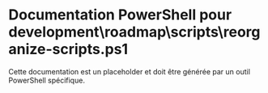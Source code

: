 # Documentation PowerShell pour development\roadmap\scripts\reorganize-scripts.ps1

Cette documentation est un placeholder et doit être générée par un outil PowerShell spécifique.
